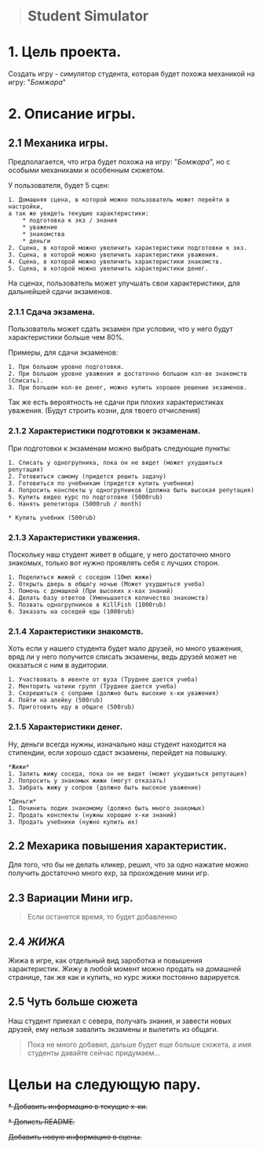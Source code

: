 ># **Student Simulator**

# 1. Цель проекта.
Создать игру - симулятор студента, которая будет похожа механикой на игру: "*Бомжара*"

# 2. Описание игры.

## 2.1 Механика игры.

Предполагается, что игра будет похожа на игру: "*Бомжара*", но с особыми механиками и особенным сюжетом.

У пользователя, будет 5 сцен:

    1. Домашняя сцена, в которой можно пользователь может перейти в настройки,
    а так же увидеть текущие характеристики:
        * подготовка к экз / знания
        * уважение
        * знакомства
        * деньги
    2. Сцена, в которой можно увеличить характеристики подготовки к экз.
    3. Сцена, в которой можно увеличить характеристики уважения.
    4. Сцена, в которой можно увеличить характеристики знакомств.
    5. Сцена, в которой можно увеличить характеристики денег.

На сценах, пользователь может улучшать свои характеристики, для дальнейшей сдачи экзаменов. 

### 2.1.1 Сдача экзамена.

Пользователь может сдать экзамен при условии, что у него будут характеристики больше чем 80%.

Примеры, для сдачи экзаменов:

    1. При большом уровне подготовки.
    2. При большом уровне уважения и достаточно большом кол-ве знакомств (Списать).
    3. При большом кол-ве денег, можно купить хорошее решение экзаменов.

Так же есть вероятность не сдачи при плохих характеристиках уважения. (Будут строить козни, для твоего отчисления)

### 2.1.2 Характеристики подготовки к экзаменам.

При подготовки к экзаменам можно выбрать следующие пункты:

    1. Списать у одногрупника, пока он не видет (может ухудшиться репутация)
    2. Готовиться самому (придется решить задачу)
    3. Готовиться по учебникам (придется купить учебники)
    4. Попросить конспекты у одногрупников (должна быть высокая репутация)
    5. Купить видео курс по подготовке (5000rub)
    6. Нанять репетитора (5000rub / month)

    * Купить учебник (500rub)

### 2.1.3 Характеристики уважения.

Поскольку наш студент живет в общаге, у него достаточно много знакомых, только вот нужно проявлять себя с лучших сторон.

    1. Поделиться жижей с соседом (10мл жижи)
    2. Открыть дверь в общагу ночью (Может ухудшиться учеба)
    3. Помочь с домашкой (При высоких х-ках знаний)
    4. Делать базу ответов (Уменьшается количество знакомств)
    5. Позвать одногрупников в KillFish (1000rub)
    6. Заказать на соседей еды (1000rub)

### 2.1.4 Характеристики знакомств.

Хоть если у нашего студента будет мало друзей, но много уважения, 
вряд ли у него получится списать экзамены, ведь друзей может не оказаться с ним в аудитории. 

    1. Участвовать в ивенте от вуза (Труднее дается учеба)
    2. Менторить чатики групп (Труднее дается учеба)
    3. Скорешиться с сопрами (должно быть высокие х-ки уважения)
    4. Пойти на алейку (500rub)
    5. Приготовить еду в общаге (500rub)

### 2.1.5 Характеристики денег.

Ну, деньги всегда нужны, изначально наш студент находится на стипендии, если хорошо сдаст экзамены,
перейдет на повышку.

    *Жижи*
    1. Залить жижу соседа, пока он не видет (может ухудшиться репутация)
    2. Попросить у знакомых жижи (могут отказать)
    3. Забрать жижу у сопров (должно быть высокое уважение)

    *Деньги*
    1. Починить подик знакомому (должно быть много знакомых)
    2. Продать конспекты (нужны хорошие х-ки знаний)
    3. Продать учебники (нужно купить их)

## 2.2 Мехарика повышения характеристик.

Для того, что бы не делать кликер, решил, что за одно нажатие можно получить достаточно много exp, за прохождение мини игр.

## 2.3 Вариации Мини игр.

> Если останется время, то будет добавленно

## 2.4 *ЖИЖА*

Жижа в игре, как отдельный вид зароботка и повышения характеристик.
Жижу в любой момент можно продать на домашней странице, так же как и купить, но курс жижи постоянно варируется.

## 2.5 Чуть больше сюжета

Наш студент приехал с севера, получать знания, и завести новых друзей, ему нельзя завалить экзамены и вылетить из общаги. 
> Пока не много добавил, дальше будет еще больше сюжета, а имя студенты давайте сейчас придумаем...

# Цельи на следующую пару.

~~* Добавить информацию в текущие х-ки.~~

~~* Дописть README.~~


~~Добавить новую информацию в сцены.~~
